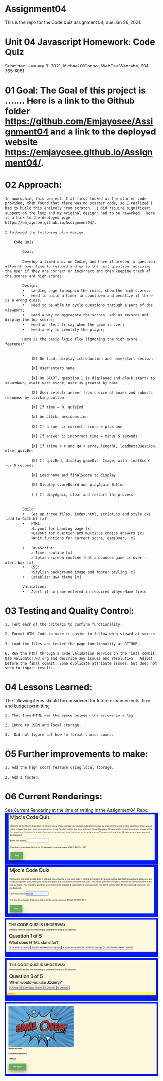 # Assignment04
This is the repo for the Code Quiz assignment 04, due Jan 26, 2021.


# Unit 04 Javascript Homework: Code Quiz

Submitted: January 31 2021, Michael O'Connor, WebDev Wannabe, 604 765-6061

# 01 Goal: The Goal of this project is .......  Here is a link to the Github folder https://github.com/Emjayosee/Assignment04 and a link to the deployed website https://emjayosee.github.io/Assignment04/.

# 02 Approach:

    In approching this project, I at first looked at the starter code provided, then found that there was no starter code, so I realized I had to build this entirely from scratch.  I did require significant support on the loop and my original designn had to be reworked.  Here is a link to the deployed page - https://emjayosee.github.io/Assignment04/.

    I followed the following plan design:

        Code Quiz

            Goal:

            Develop a timed quiz on Coding and have it present a question, allow th user time to respond and go to the next question, advising the user if they are correct or incorrect and then keeping track of the scores and high scores.

            Design:
            •	Landing page to expain the rules, show the high scores;
            •	Need to build a timer to countdown and penalize if there is a wrong guess;
            •	Need to be able to cycle questions through a part of the viewport;
            •	Need a way to aggregate the scores, add as records and display the top scores;
            •	Need an alert to say when the game is over;
            •	Need a way to identify the player;
            
            Here is the basic logic flow (ignoring the high score feature):


                [X] On load, display introduction and name/start section

                [X] User enters name

                [X] On START, question 1 is displayed and clock starts to countdown, await user event, user is greated by name

                [X] User selects answer from choice of boxes and submits response by clicking button

                [X] If time = 0, quizEnd

                [X] On Click, nextQuestion

                [X] If answer is correct, score = plus one

                [X] If answer is incorrect time = minus 5 seconds

                [X] If (time > 0 and Q# < array.length), loadNextQuestion, else, quizEnd

                [X] If quizEnd, display gameOver Image, with finalScore for 5 seconds 

                [X] Load name and finalScore to display

                [X] Display scoreBoard and playAgain Button

                [ ] If playAgain, clear and restart the process     


            Build:
            •	Set up three files, index.html, script.js and style.css (add to Github) [x]
            •	HTML:
                >Layout for Landing page [x]
                >Layout for question and multiple choice answers [x]
                >Knit functions for current score, gameOver. [x]

            •	JavaScript: 
                > Timer routine [x]
                > Splash screen routine that announces game is over - alert box [x]
            •	CSS:
                >Stylish background image and footer styling [x]
            •   Establish Q&A theme [x]

            Validation:
            •	Alert if no name entered in required playerName field


# 03 Testing and Quality Control:

    1. Test each of the criteria to confirm functionality.

    2. Format HTML Code to make it easier to follow when viewed at source.

    3. Load the files and tested the page functionality at GITHUB.

    6. Run the html through a code validation service on the final commit.  Use validator.w3.org and describe any issues and resolution.  Adjust before the final commit. Some duplicate attribute issues, but does not seem to impact results.

# 04 Lessons Learned:

The following items should be considered for future enhancements, time and budget permitting:

    1. That InnerHTML was the space between the arrows in a tag.

    2. Intro to JSON and local storage.

    3.  Did not figure out how to format choice boxes.


# 05 Further improvements to make:

    1. Add the high score feature using local storage.

    2. Add a footer.


# 06 Current Renderings:

See Current Rendering at the time of writing in the Assignment04 Repo. 
![alt text](Assets/Images/StartScreenEMpty.png)
![alt text](Assets/Images/StartScreenWIthName.png)
![alt text](Assets/Images/Question.png)
![alt text](Assets/Images/QuestionCorrect.png)
![alt text](Assets/Images/GameOverScreen.png)